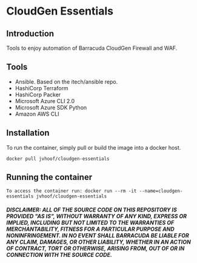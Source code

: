 # CloudGen Essentials 

## Introduction
Tools to enjoy automation of Barracuda CloudGen Firewall and WAF.

## Tools
- Ansible. Based on the itech/ansible repo.
- HashiCorp Terraform
- HashiCorp Packer
- Microsoft Azure CLI 2.0
- Microsoft Azure SDK Python
- Amazon AWS CLI

## Installation
To run the container, simply pull or build the image into a docker host. 
```
docker pull jvhoof/cloudgen-essentials
```

## Running the container

```
To access the container run: docker run --rm -it --name=cloudgen-essentials jvhoof/cloudgen-essentials
```

##### DISCLAIMER: ALL OF THE SOURCE CODE ON THIS REPOSITORY IS PROVIDED "AS IS", WITHOUT WARRANTY OF ANY KIND, EXPRESS OR IMPLIED, INCLUDING BUT NOT LIMITED TO THE WARRANTIES OF MERCHANTABILITY, FITNESS FOR A PARTICULAR PURPOSE AND NONINFRINGEMENT. IN NO EVENT SHALL BARRACUDA BE LIABLE FOR ANY CLAIM, DAMAGES, OR OTHER LIABILITY, WHETHER IN AN ACTION OF CONTRACT, TORT OR OTHERWISE, ARISING FROM, OUT OF OR IN CONNECTION WITH THE SOURCE CODE. #####
